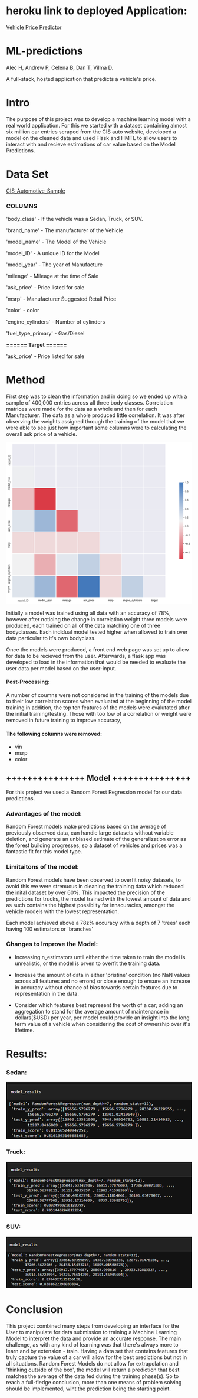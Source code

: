 # heroku link to deployed Application:
[Vehicle Price Predictor](https://vehicle-price-estimator-p4.herokuapp.com/)



# ML-predictions
Alec H, Andrew P, Celena B, Dan T, Vilma D.

A full-stack, hosted application that predicts a vehicle's price.


# Intro

The purpose of this project was to develop a machine learning model with a real world application. For this we started with a dataset containing almost six million car entries scraped from the CIS auto website, developed a model on the cleaned data and used Flask and HMTL to allow users to interact with and recieve estimations of car value based on the Model Predictions.


# Data Set 

[CIS_Automotive_Sample](https://www.kaggle.com/cisautomotiveapi/large-car-dataset)


### COLUMNS

'body_class' - If the vehicle was a Sedan, Truck, or SUV.

'brand_name' - The manufacturer of the Vehicle

'model_name' - The Model of the Vehicle

'model_ID' - A unique ID for the Model

'model_year' - The year of Manufacture

'mileage' - Mileage at the time of Sale

'ask_price' - Price listed for sale

'msrp' - Manufacturer Suggested Retail Price

'color' - color

'engine_cylinders' - Number of cylinders

'fuel_type_primary' - Gas/Diesel

**====== Target ======**

'ask_price' - Price listed for sale

# Method

First step was to clean the information and in doing so we ended up with a sample of 400,000 entries across all three body classes.
Correlation matrices were made for the data as a whole and then for each Manufacturer. The data as a whole produced little correlation. It was after observing the weights assigned through the training of the model that we were able to see just how important some columns were to calculating the overall ask price of a vehicle.

![All Body Type Corr](visualizations/full_data_correlation.png)

Initially a model was trained using all data with an accuracy of 78%, however after noticing the change in correlation weight three models were produced, each trained on all of the data matching one of three bodyclasses. Each indidual model tested higher when allowed to train over data particular to it's own bodyclass.

Once the models were produced, a front end web page was set up to allow for data to be recieved from the user. Afterwards, a flask app was developed to load in the information that would be needed to evaluate the user data per model based on the user-input. 



#### Post-Processing:

A number of coumns were not considered in the training of the models due to their low correlation scores when evaluated at the beginning of the model training in addition, the top ten features of the models were evalutated after the initial training/testing. Those with too low of a correlation or weight were removed in future training to improve accuracy,
#### The following columns were removed:
- vin
- msrp
- color



## +++++++++++++++ Model +++++++++++++++

For this project we used a Random Forest Regression model for our data predictions.

### Advantages of the model:

Random Forest models make predictions based on the average of previously observed data, can handle large datasets without variable deletion, and generate an unbiased estimate of the generalization error as the forest building progresses, so a dataset of vehicles and prices was a fantastic fit for this model type.

### Limitaitons of the model:

Random Forest models have been observed to overfit noisy datasets, to avoid this we were strenuous in cleaning the training data which reduced the inital dataset by over 60%. This impacted the precision of the predictions for trucks, the model trained with the lowest amount of data and as such contains the highest possiblity for innacuracies, amongst the vehicle models with the lowest representation.

Each model achieved above a 78z% accuracy with a depth of 7 'trees' each having 100 estimators or 'branches'

### Changes to Improve the Model:

- Increasing n_estimators until either the time taken to train the model is unrealistic, or the model is prven to overfit the training data.

- Increase the amount of data in either 'pristine' condition (no NaN values across all features and no errors) or close enough to ensure an increase in accuracy without chance of bias towards certain features due to representation in the data.

- Consider which features best represent the worth of a car; adding an aggregation to stand for the average amount of maintenance in dollars($USD) per year, per model could provide an insight into the long term value of a vehicle when considering the cost of ownership over it's lifetime.

# Results:
### Sedan:
 ![ sedan_model_results](/visualizations/model_results/sedan_model_results.png)

### Truck:
 ![ truck_model_results](/visualizations/model_results/truck_model_results.png)

### SUV:
 ![ suv_model_results](/visualizations/model_results/suv_model_results.png)



# Conclusion

This project combined many steps from developing an interface for the User to manipulate for data submission to training a Machine Learning Model to interpret the data and provide an accurate response. The main challenge, as with any kind of learning was that there's always more to learn and by extension - train. Having a data set that contains features that truly capture the value of a car will allow for the best predictions but not in all situations. Random Forest Models do not allow for extrapolation and 'thinking outside of the box', the model will return a prediction that best matches the average of the data fed during the training phase(s).
So to reach a full-fledge conclusion, more than one means of problem solving should be implemented, wiht the prediction being the starting point.



